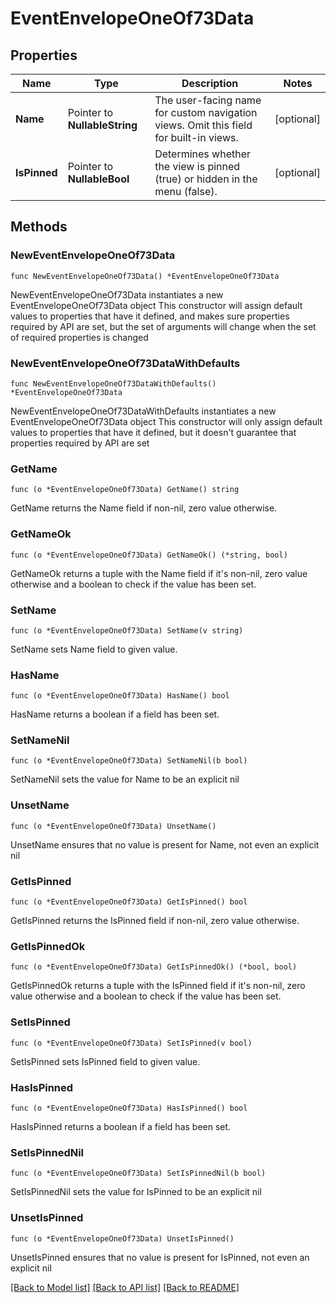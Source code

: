 # EventEnvelopeOneOf73Data

## Properties

Name | Type | Description | Notes
------------ | ------------- | ------------- | -------------
**Name** | Pointer to **NullableString** | The user-facing name for custom navigation views. Omit this field for built-in views.  | [optional] 
**IsPinned** | Pointer to **NullableBool** | Determines whether the view is pinned (true) or hidden in the menu (false).  | [optional] 

## Methods

### NewEventEnvelopeOneOf73Data

`func NewEventEnvelopeOneOf73Data() *EventEnvelopeOneOf73Data`

NewEventEnvelopeOneOf73Data instantiates a new EventEnvelopeOneOf73Data object
This constructor will assign default values to properties that have it defined,
and makes sure properties required by API are set, but the set of arguments
will change when the set of required properties is changed

### NewEventEnvelopeOneOf73DataWithDefaults

`func NewEventEnvelopeOneOf73DataWithDefaults() *EventEnvelopeOneOf73Data`

NewEventEnvelopeOneOf73DataWithDefaults instantiates a new EventEnvelopeOneOf73Data object
This constructor will only assign default values to properties that have it defined,
but it doesn't guarantee that properties required by API are set

### GetName

`func (o *EventEnvelopeOneOf73Data) GetName() string`

GetName returns the Name field if non-nil, zero value otherwise.

### GetNameOk

`func (o *EventEnvelopeOneOf73Data) GetNameOk() (*string, bool)`

GetNameOk returns a tuple with the Name field if it's non-nil, zero value otherwise
and a boolean to check if the value has been set.

### SetName

`func (o *EventEnvelopeOneOf73Data) SetName(v string)`

SetName sets Name field to given value.

### HasName

`func (o *EventEnvelopeOneOf73Data) HasName() bool`

HasName returns a boolean if a field has been set.

### SetNameNil

`func (o *EventEnvelopeOneOf73Data) SetNameNil(b bool)`

 SetNameNil sets the value for Name to be an explicit nil

### UnsetName
`func (o *EventEnvelopeOneOf73Data) UnsetName()`

UnsetName ensures that no value is present for Name, not even an explicit nil
### GetIsPinned

`func (o *EventEnvelopeOneOf73Data) GetIsPinned() bool`

GetIsPinned returns the IsPinned field if non-nil, zero value otherwise.

### GetIsPinnedOk

`func (o *EventEnvelopeOneOf73Data) GetIsPinnedOk() (*bool, bool)`

GetIsPinnedOk returns a tuple with the IsPinned field if it's non-nil, zero value otherwise
and a boolean to check if the value has been set.

### SetIsPinned

`func (o *EventEnvelopeOneOf73Data) SetIsPinned(v bool)`

SetIsPinned sets IsPinned field to given value.

### HasIsPinned

`func (o *EventEnvelopeOneOf73Data) HasIsPinned() bool`

HasIsPinned returns a boolean if a field has been set.

### SetIsPinnedNil

`func (o *EventEnvelopeOneOf73Data) SetIsPinnedNil(b bool)`

 SetIsPinnedNil sets the value for IsPinned to be an explicit nil

### UnsetIsPinned
`func (o *EventEnvelopeOneOf73Data) UnsetIsPinned()`

UnsetIsPinned ensures that no value is present for IsPinned, not even an explicit nil

[[Back to Model list]](../README.md#documentation-for-models) [[Back to API list]](../README.md#documentation-for-api-endpoints) [[Back to README]](../README.md)


